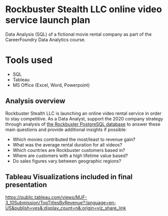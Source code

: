 # Rockbuster Stealth LLC online video service launch plan
Data Analysis (SQL) of a fictional movie rental company as part of the CareerFoundry Data Analytics course.

# Tools used
- SQL
- Tableau
- MS Office (Excel, Word, Powerpoint)

## Analysis overview
Rockbuster Stealth LLC is launching an online video rental service in order to stay competitive.
As a Data Analyst, support the 2020 company strategy through analysis of [the Rockbuster PostgreSQL database](www.postgresqltutorial.com/wp-content/uploads/2019/05/dvdrental.zip)
to answer these main questions and provide additional insights if possible:
- Which movies contributed the most/least to revenue gain?
- What was the average rental duration for all videos?
- Which countries are Rockbuster customers based in?
- Where are customers with a high lifetime value based?
- Do sales figures vary between geographic regions?

## Tableau Visualizations included in final presentation
https://public.tableau.com/views/MJF-3_10Submission/TopTitlesByRevenue?:language=en-US&publish=yes&:display_count=n&:origin=viz_share_link
